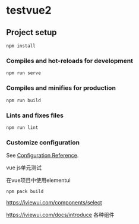 # testvue2

## Project setup
```
npm install
```

### Compiles and hot-reloads for development
```
npm run serve
```

### Compiles and minifies for production
```
npm run build
```

### Lints and fixes files
```
npm run lint
```

### Customize configuration
See [Configuration Reference](https://cli.vuejs.org/config/).


vue js单元测试

在vue项目中使用elementui

`npm pack build`

https://iviewui.com/components/select

https://iviewui.com/docs/introduce
各种组件
